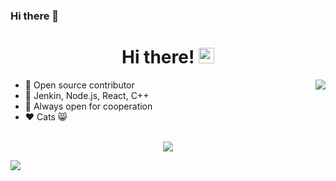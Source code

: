 ### Hi there 👋

<div align="center">
   <h1>Hi there! <img src="https://media.giphy.com/media/hvRJCLFzcasrR4ia7z/giphy.gif" width="25px"></h1>
</div>

<img align="right" src="https://github-readme-stats.vercel.app/api?username=wawahuy&count_private=true&show_icons=true&hide_title=true&hide=stars" />

- 🚢 Open source contributor
- 🚀 Jenkin, Node.js, React, C++
- 🤝 Always open for cooperation
- ❤️ Cats 😸

<br>

<div align="center">
   <img src="https://github-profile-trophy.vercel.app/?username=wawahuy&theme=flat&no-frame=true&margin-w=30" />
</div>

<!-- It is https://yhype.me/ views count tracker, please remove it or use your own -->
![](https://hit.yhype.me/github/profile?user_id=16779694)
